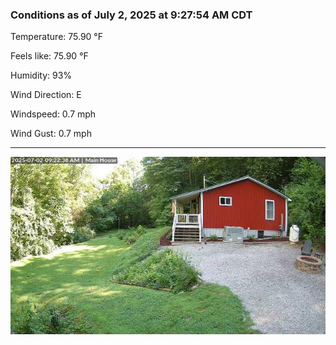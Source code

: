 ### Conditions as of July 2, 2025 at 9:27:54 AM CDT 

Temperature: 75.90 &deg;F

Feels like: 75.90 &deg;F

Humidity: 93%

Wind Direction: E

Windspeed: 0.7 mph

Wind Gust: 0.7 mph

---

<img src="./images/latest.jpeg"/>

